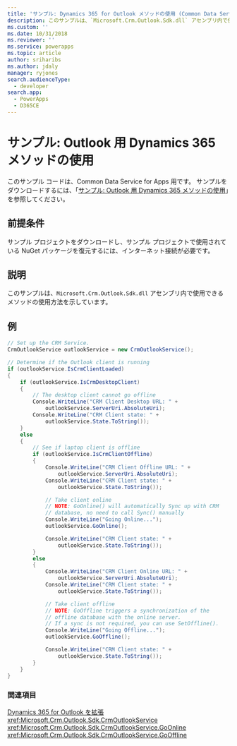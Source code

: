 ```yaml
---
title: 'サンプル: Dynamics 365 for Outlook メソッドの使用 (Common Data Service for Apps) | Microsoft Docs'
description: このサンプルは、`Microsoft.Crm.Outlook.Sdk.dll` アセンブリ内で使用できるメソッドの使用方法を示しています。
ms.custom: ''
ms.date: 10/31/2018
ms.reviewer: ''
ms.service: powerapps
ms.topic: article
author: sriharibs
ms.author: jdaly
manager: ryjones
search.audienceType:
  - developer
search.app:
  - PowerApps
  - D365CE
---
```

# <a name="sample-use-dynamics-365-for-outlook-methods"></a>サンプル: Outlook 用 Dynamics 365 メソッドの使用

このサンプル コードは、Common Data Service for Apps 用です。 サンプルをダウンロードするには、「[サンプル: Outlook 用 Dynamics 365 メソッドの使用](https://msdn.microsoft.com/en-us/library/gg309513.aspx)」を参照してください。

## <a name="prerequisites"></a>前提条件

サンプル プロジェクトをダウンロードし、サンプル プロジェクトで使用されている NuGet パッケージを復元するには、インターネット接続が必要です。
  
## <a name="demonstrates"></a>説明  
 このサンプルは、`Microsoft.Crm.Outlook.Sdk.dll` アセンブリ内で使用できるメソッドの使用方法を示しています。  
  
## <a name="example"></a>例  

```csharp
// Set up the CRM Service.  
CrmOutlookService outlookService = new CrmOutlookService();

// Determine if the Outlook client is running
if (outlookService.IsCrmClientLoaded)
{
    if (outlookService.IsCrmDesktopClient)
    {
        // The desktop client cannot go offline
        Console.WriteLine("CRM Client Desktop URL: " +
            outlookService.ServerUri.AbsoluteUri);
        Console.WriteLine("CRM Client state: " +
            outlookService.State.ToString());
    }
    else
    {
        // See if laptop client is offline
        if (outlookService.IsCrmClientOffline)
        {
            Console.WriteLine("CRM Client Offline URL: " +
                outlookService.ServerUri.AbsoluteUri);
            Console.WriteLine("CRM Client state: " +
                outlookService.State.ToString());

            // Take client online
            // NOTE: GoOnline() will automatically Sync up with CRM
            // database, no need to call Sync() manually
            Console.WriteLine("Going Online...");
            outlookService.GoOnline();

            Console.WriteLine("CRM Client state: " +
                outlookService.State.ToString());
        }
        else
        {
            Console.WriteLine("CRM Client Online URL: " +
                outlookService.ServerUri.AbsoluteUri);
            Console.WriteLine("CRM Client state: " +
                outlookService.State.ToString());

            // Take client offline 
            // NOTE: GoOffline triggers a synchronization of the
            // offline database with the online server.
            // If a sync is not required, you can use SetOffline().
            Console.WriteLine("Going Offline...");
            outlookService.GoOffline();

            Console.WriteLine("CRM Client state: " +
                outlookService.State.ToString());
        }
    }
}
```
  
### <a name="see-also"></a>関連項目  

[Dynamics 365 for Outlook を拡張](extend-dynamics-365-outlook.md)<br />
<xref:Microsoft.Crm.Outlook.Sdk.CrmOutlookService><br />
<xref:Microsoft.Crm.Outlook.Sdk.CrmOutlookService.GoOnline><br />
<xref:Microsoft.Crm.Outlook.Sdk.CrmOutlookService.GoOffline>